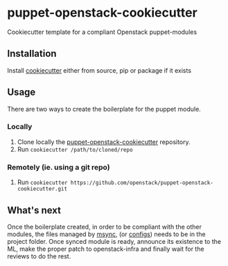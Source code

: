 # puppet-openstack-cookiecutter

Cookiecutter template for a compliant Openstack puppet-modules

## Installation

Install [cookiecutter](https://cookiecutter.readthedocs.org/) either from source, pip or package if it exists

## Usage

There are two ways to create the boilerplate for the puppet module.

### Locally

  1. Clone locally the [puppet-openstack-cookiecutter](https://github.com/openstack/puppet-openstack-cookiecutter.git) repository.
  2. Run `cookiecutter /path/to/cloned/repo`

### Remotely (ie. using a git repo)

  1. Run `cookiecutter https://github.com/openstack/puppet-openstack-cookiecutter.git`

## What's next

Once the boilerplate created, in order to be compliant with the other modules, the files managed by [msync](https://github.com/puppet-community/modulesync), (or [configs](https://github.com/openstack/puppet-modulesync-configs)) needs to be in the project folder. Once synced module is ready, announce its existence to the ML, make the proper patch to openstack-infra and finally wait for the reviews to do the rest.
